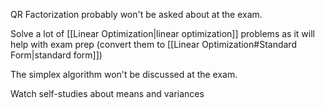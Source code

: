QR Factorization probably won't be asked about at the exam.

Solve a lot of [[Linear Optimization|linear optimization]] problems as it will help with exam prep (convert them to [[Linear Optimization#Standard Form|standard form]])

The simplex algorithm won't be discussed at the exam.

Watch self-studies about means and variances